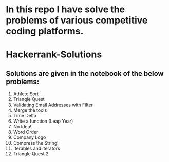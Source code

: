 # In this repo I have solve the problems of various competitive coding platforms.

# Hackerrank-Solutions

## Solutions are given in the notebook of the below problems:
1. Athlete Sort
2. Triangle Quest
3. Validating Email Addresses with Filter
4. Merge the tools 
5. Time Delta
6. Write a function (Leap Year)
7. No Idea!
8. Word Order 
9. Company Logo
10. Compress the String!
11. Iterables and iterators
12. Triangle Quest 2


